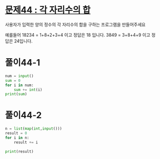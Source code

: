 # [문제44 : 각 자리수의 합](https://www.notion.so/44-3e2a006566ff47ecb0ee5b4aa38c68e7)

사용자가 입력한 양의 정수의 각 자리수의 합을 구하는 프로그램을 만들어주세요

예를들어
18234 = 1+8+2+3+4 이고 정답은 18 입니다.
3849 = 3+8+4+9 이고 정답은 24입니다.

# 풀이44-1

``` python
num = input()
sum = 0
for i in num:
    sum += int(i)
print(sum)
```

# 풀이44-2

``` python
n = list(map(int,input()))
result = 0
for i in n:
	result += i
	
print(result)
```
